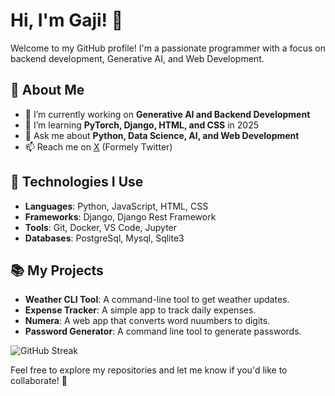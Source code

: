# Hi, I'm Gaji! 👋

Welcome to my GitHub profile! I'm a passionate programmer with a focus on backend development, Generative AI, and Web Development.

## 🚀 About Me
- 🔭 I’m currently working on **Generative AI and Backend Development**
- 🌱 I’m learning **PyTorch, Django, HTML, and CSS** in 2025
- 💬 Ask me about **Python, Data Science, AI, and Web Development**
- 📫 Reach me on [X](https://x.com/codewithgaji) (Formely Twitter)

## 🔧 Technologies I Use
- **Languages**: Python, JavaScript, HTML, CSS
- **Frameworks**: Django, Django Rest Framework
- **Tools**: Git, Docker, VS Code, Jupyter
- **Databases**: PostgreSql, Mysql, Sqlite3

## 📚 My Projects
- **Weather CLI Tool**: A command-line tool to get weather updates.
- **Expense Tracker**: A simple app to track daily expenses.
- **Numera**: A web app that converts word nuumbers to digits.
- **Password Generator**: A command line tool to generate passwords.

![GitHub Streak](https://github-readme-streak-stats.herokuapp.com/?user=codewithgaji)


Feel free to explore my repositories and let me know if you'd like to collaborate! 🙌

